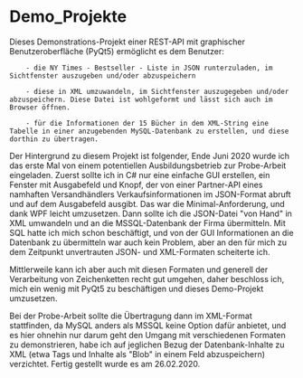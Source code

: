 # Demo_Projekte
Dieses Demonstrations-Projekt einer REST-API mit graphischer Benutzeroberfläche (PyQt5) ermöglicht es dem Benutzer: 
        
        - die NY Times - Bestseller - Liste in JSON runterzuladen, im Sichtfenster auszugeben und/oder abzuspeichern 
        
        - diese in XML umzuwandeln, im Sichtfenster auszugegeben und/oder abzuspeichern. Diese Datei ist wohlgeformt und lässt sich auch im Browser öffnen. 
        
        - für die Informationen der 15 Bücher in dem XML-String eine Tabelle in einer anzugebenden MySQL-Datenbank zu erstellen, und diese dorthin zu übertragen. 


Der Hintergrund zu diesem Projekt ist folgender, Ende Juni 2020 wurde ich das erste Mal von einem potentiellen Ausbildungsbetrieb zur Probe-Arbeit eingeladen. Zuerst 
sollte ich in C# nur eine einfache GUI erstellen, ein Fenster mit Ausgabefeld und Knopf, der von einer Partner-API eines namhaften Versandhändlers Verkaufsinformationen 
im JSON-Format abruft und auf dem Ausgabefeld ausgibt. Das war die Minimal-Anforderung, und dank WPF leicht umzusetzen. Dann sollte ich die JSON-Datei "von Hand" in XML 
umwandeln und an die MSSQL-Datenbank der Firma übermitteln. Mit SQL hatte ich mich schon beschäftigt, und von der GUI Informationen an die Datenbank zu übermitteln
war auch kein Problem, aber an den für mich zu dem Zeitpunkt unvertrauten JSON- und XML-Formaten scheiterte ich.

Mittlerweile kann ich aber auch mit diesen Formaten und generell der Verarbeitung von Zeichenketten recht gut umgehen, daher beschloss ich, mich ein wenig
mit PyQt5 zu beschäftigen und dieses Demo-Projekt umzusetzen.

Bei der Probe-Arbeit sollte die Übertragung dann im XML-Format stattfinden, da MySQL anders als MSSQL keine Option dafür anbietet, und es hier ohnehin nur darum 
geht den Umgang mit verschiedenen Formaten zu demonstrieren, habe ich auf jeglichen Bezug der Datenbank-Inhalte zu XML (etwa Tags und Inhalte als "Blob" in einem 
Feld abzuspeichern) verzichtet. Fertig gestellt wurde es am 26.02.2020.

